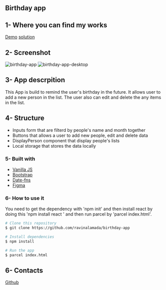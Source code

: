 
## Birthday app

## 1- Where you can find my works
[Demo](https://prisca-birthday-app.netlify.app/)
[solution](https://github.com/ravinalamada/birthday-app)

## 2- Screenshot
![birthday-app](https://user-images.githubusercontent.com/60210180/144410254-99f4462a-a820-45cc-bcad-05217cb84eff.png)
![birthday-app-desktop](https://user-images.githubusercontent.com/60210180/144410533-bb311142-7f01-4f6e-8249-a40f215bb379.png)

## 3- App descrpition
This App is build to remind the user's birthday in the future. It allows user to add a new person in the list. The user also can edit and delete the any items in the list.

## 4- Structure
- Inputs form that are filterd by people's name and month together
- Buttons that allows a user to add new people, edit and delete data
- DisplayPerson component that display people's lists
- Local storage that stores the data locally

### 5- Built with
- [Vanilla JS](https://developer.mozilla.org/en-US/docs/Web/JavaScript)
- [Bootstrap](https://getbootstrap.com/)
- [Date-fns](https://date-fns.org/)
- [Figma](https://www.figma.com/file/bb1Mie5R3mUhR77PtGG8bJ/Birthday-App?node-id=0%3A1)

### 6- How to use it
 
You need to get the dependency with 'npm init' and then install react by doing this 'npm install react ' and then run parcel by 'parcel index.html'.
 
 ```bash
# Clone this repository
$ git clone https://github.com/ravinalamada/birthday-app

# Install dependencies
$ npm install

# Run the app
$ parcel index.html
```
## 6- Contacts
[Github](https://github.com/ravinalamada)
